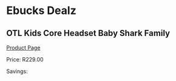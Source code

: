 
# Ebucks Dealz
## OTL Kids Core Headset Baby Shark Family
[Product Page](https://www.ebucks.com/web/shop/productSelected.do?prodId=1230768173&catId=1193873409)

Price: R229.00

Savings: 


	